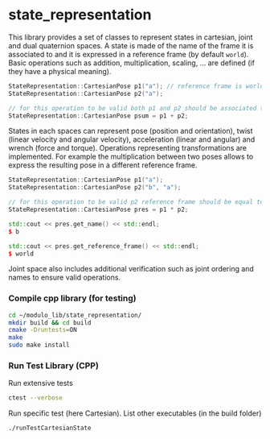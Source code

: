 # state_representation

This library provides a set of classes to represent states in cartesian, joint and dual quaternion spaces. A state is made of the name of the frame it is associated to and it is expressed in a reference frame (by default `world`). Basic operations such as addition, multiplication, scaling, ... are defined (if they have a physical meaning).

```cpp
StateRepresentation::CartesianPose p1("a"); // reference frame is world by default
StateRepresentation::CartesianPose p2("a");

// for this operation to be valid both p1 and p2 should be associated to the same frame (here a) and expressed in the same reference frame
StateRepresentation::CartesianPose psum = p1 + p2;
```

States in each spaces can represent pose (position and orientation), twist (linear velocity and angular velocity), acceleration (linear and angular) and wrench (force and torque). Operations representing transformations are implemented. For example the multiplication between two poses allows to express the resulting pose in a different reference frame.

```cpp
StateRepresentation::CartesianPose p1("a");
StateRepresentation::CartesianPose p2("b", "a");

// for this operation to be valid p2 reference frame should be equal to p1 name. The resultant will be "b" expressed in world
StateRepresentation::CartesianPose pres = p1 * p2;

std::cout << pres.get_name() << std::endl;
$ b

std::cout << pres.get_reference_frame() << std::endl;
$ world
```

Joint space also includes additional verification such as joint ordering and names to ensure valid operations.

### Compile cpp library (for testing)
```bash
cd ~/modulo_lib/state_representation/
mkdir build && cd build
cmake -Druntests=ON
make
sudo make install
```

### Run Test Library (CPP)
Run extensive tests
```bash
ctest --verbose
```

Run specific test (here Cartesian).
List other executables (in the build folder)
```bash
./runTestCartesianState
```
